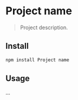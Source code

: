 # Project name

> Project description.

## Install

```sh
npm install Project name
```

## Usage

...